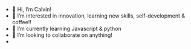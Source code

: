 - 👋 Hi, I’m Calvin!
- 👀 I’m interested in innovation, learning new skills, self-development & coffee!!
- 🌱 I’m currently learning Javascript & python
- 💞️ I’m looking to collaborate on anything!
- 


